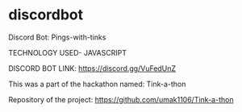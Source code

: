 # discordbot
Discord Bot: Pings-with-tinks


TECHNOLOGY USED- JAVASCRIPT


DISCORD BOT LINK: https://discord.gg/VuFedUnZ

This was a part of the hackathon named: Tink-a-thon


Repository of the project: https://github.com/umak1106/Tink-a-thon



